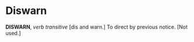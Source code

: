 # Diswarn

**DISWARN**, _verb transitive_ \[dis and warn.\] To direct by previous notice. \[Not used.\]